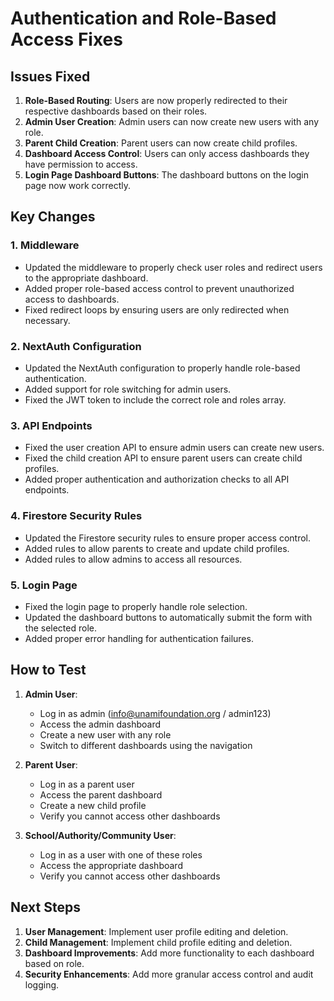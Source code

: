 # Authentication and Role-Based Access Fixes

## Issues Fixed

1. **Role-Based Routing**: Users are now properly redirected to their respective dashboards based on their roles.
2. **Admin User Creation**: Admin users can now create new users with any role.
3. **Parent Child Creation**: Parent users can now create child profiles.
4. **Dashboard Access Control**: Users can only access dashboards they have permission to access.
5. **Login Page Dashboard Buttons**: The dashboard buttons on the login page now work correctly.

## Key Changes

### 1. Middleware

- Updated the middleware to properly check user roles and redirect users to the appropriate dashboard.
- Added proper role-based access control to prevent unauthorized access to dashboards.
- Fixed redirect loops by ensuring users are only redirected when necessary.

### 2. NextAuth Configuration

- Updated the NextAuth configuration to properly handle role-based authentication.
- Added support for role switching for admin users.
- Fixed the JWT token to include the correct role and roles array.

### 3. API Endpoints

- Fixed the user creation API to ensure admin users can create new users.
- Fixed the child creation API to ensure parent users can create child profiles.
- Added proper authentication and authorization checks to all API endpoints.

### 4. Firestore Security Rules

- Updated the Firestore security rules to ensure proper access control.
- Added rules to allow parents to create and update child profiles.
- Added rules to allow admins to access all resources.

### 5. Login Page

- Fixed the login page to properly handle role selection.
- Updated the dashboard buttons to automatically submit the form with the selected role.
- Added proper error handling for authentication failures.

## How to Test

1. **Admin User**:
   - Log in as admin (info@unamifoundation.org / admin123)
   - Access the admin dashboard
   - Create a new user with any role
   - Switch to different dashboards using the navigation

2. **Parent User**:
   - Log in as a parent user
   - Access the parent dashboard
   - Create a new child profile
   - Verify you cannot access other dashboards

3. **School/Authority/Community User**:
   - Log in as a user with one of these roles
   - Access the appropriate dashboard
   - Verify you cannot access other dashboards

## Next Steps

1. **User Management**: Implement user profile editing and deletion.
2. **Child Management**: Implement child profile editing and deletion.
3. **Dashboard Improvements**: Add more functionality to each dashboard based on role.
4. **Security Enhancements**: Add more granular access control and audit logging.